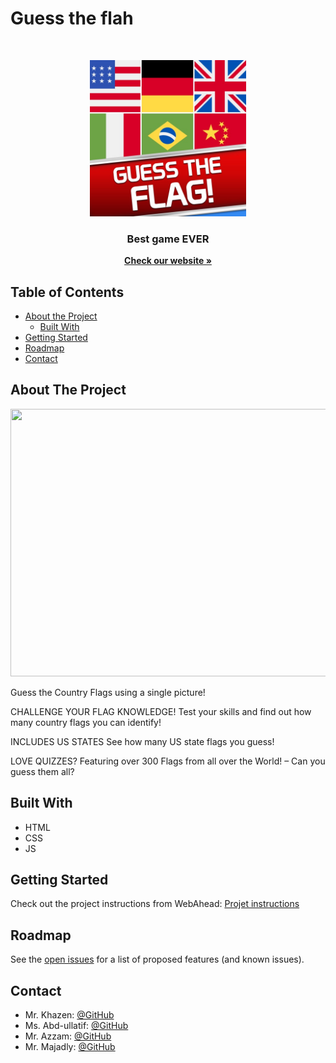 # Guess the flah

<!-- PROJECT LOGO -->
<br />

<p align="center">
  <img src="https://github.com/WebAhead7/flags/blob/main/img/logo.jpg" width="250" height="250"/>
</p>
<p align="center">
  <h3 align="center">Best game EVER</h3>
  <p align="center">
    <a href="https://webahead7.github.io/egestas/"><strong>Check our website »</strong></a>
  </p>
</p>



<!-- TABLE OF CONTENTS -->
## Table of Contents

* [About the Project](#about-the-project)
  * [Built With](#built-with)
* [Getting Started](#getting-started)
* [Roadmap](#roadmap)
* [Contact](#contact)


<!-- ABOUT THE PROJECT -->
## About The Project
<p align="center">
  <img src="https://github.com/WebAhead7/egestas/blob/main/src/img/screenshot.PNG" width="1000" height="428" />
</p>
Guess the Country Flags using a single picture!

CHALLENGE YOUR FLAG KNOWLEDGE!
Test your skills and find out how many country flags you can identify!

INCLUDES US STATES
See how many US state flags you guess!

LOVE QUIZZES?
Featuring over 300 Flags from all over the World! – Can you guess them all?

## Built With
* HTML
* CSS
* JS


<!-- GETTING STARTED -->
## Getting Started

Check out the project instructions from WebAhead: [Projet instructions](https://github.com/WebAhead/master-reference/blob/master/coursebook/week-2/project.md)


<!-- ROADMAP -->
## Roadmap

See the [open issues](https://github.com/WebAhead7/flags/issues) for a list of proposed features (and known issues).

<!-- CONTACT -->
## Contact

* Mr. Khazen: [@GitHub](https://github.com/jiries-khazen)
* Ms. Abd-ullatif:  [@GitHub](https://github.com/Lujain-AbdUllatif)
* Mr. Azzam:  [@GitHub](https://github.com/nuwrss)
* Mr. Majadly:  [@GitHub](https://github.com/mjmajadly)

